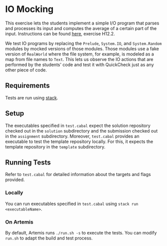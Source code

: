 # IO Mocking

This exercise lets the students implement a simple I/O program that parses and processes its input and computes the average of a certain part of the input.
Instructions can be found [here](./instructions.pdf), exercise H12.2.

We test IO programs by replacing the `Prelude`, `System.IO`, and `System.Random` modules by mocked versions of those modules.
Those modules use a fake version of `RealWorld` where the file system, for example, is modeled as a map from file names to `Text`.
This lets us observe the IO actions that are performed by the students' code and test it with QuickCheck just as any other piece of code.

## Requirements

Tests are run using [stack](https://docs.haskellstack.org/en/stable/README/).

## Setup

The executables specified in `test.cabal` expect the solution repository checked out in the `solution` subdirectory and the submission checked out in the `assignment` subdirectory.
Moreover, `test.cabal` provides an executable to test the template repository locally.
For this, it expects the template repository in the `template` subdirectory.

## Running Tests

Refer to `test.cabal` for detailed information about the targets and flags provided.

### Locally

You can run executables specified in `test.cabal` using `stack run <executableName>`.

### On Artemis

By default, Artemis runs `./run.sh -s` to execute the tests.
You can modify `run.sh` to adapt the build and test process.

